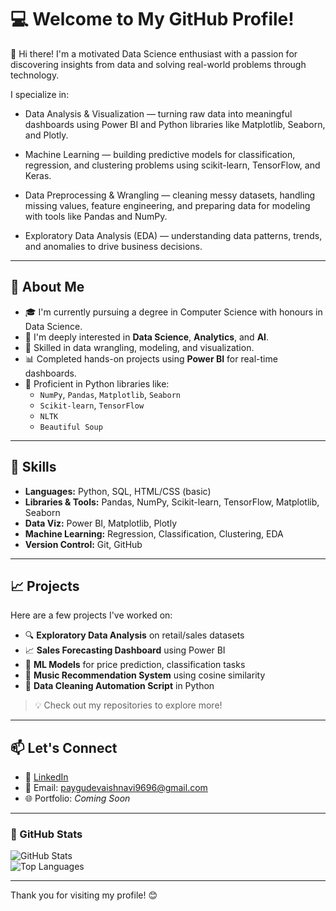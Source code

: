 # 💻 Welcome to My GitHub Profile!

👋 Hi there!
I'm a motivated Data Science enthusiast with a passion for discovering insights from data and solving real-world problems through technology.

I specialize in:

- Data Analysis & Visualization — turning raw data into meaningful dashboards using Power BI and Python libraries like Matplotlib, Seaborn, and Plotly.

- Machine Learning — building predictive models for classification, regression, and clustering problems using scikit-learn, TensorFlow, and Keras.

- Data Preprocessing & Wrangling — cleaning messy datasets, handling missing values, feature engineering, and preparing data for modeling with tools like Pandas and NumPy.

- Exploratory Data Analysis (EDA) — understanding data patterns, trends, and anomalies to drive business decisions.

---

## 🧠 About Me

- 🎓 I'm currently pursuing a degree in Computer Science with honours in Data Science.
- 🔬 I'm deeply interested in **Data Science**, **Analytics**, and **AI**.
- 🧰 Skilled in data wrangling, modeling, and visualization.
- 📊 Completed hands-on projects using **Power BI** for real-time dashboards.
- 🐍 Proficient in Python libraries like:
  - `NumPy`, `Pandas`, `Matplotlib`, `Seaborn`
  - `Scikit-learn`, `TensorFlow`
  - `NLTK`
  - `Beautiful Soup`

---

## 🚀 Skills

- **Languages:** Python, SQL, HTML/CSS (basic)
- **Libraries & Tools:** Pandas, NumPy, Scikit-learn, TensorFlow, Matplotlib, Seaborn
- **Data Viz:** Power BI, Matplotlib, Plotly
- **Machine Learning:** Regression, Classification, Clustering, EDA
- **Version Control:** Git, GitHub

---

## 📈 Projects

Here are a few projects I've worked on:

- 🔍 **Exploratory Data Analysis** on retail/sales datasets
- 📈 **Sales Forecasting Dashboard** using Power BI
- 🤖 **ML Models** for price prediction, classification tasks
- 🎵 **Music Recommendation System** using cosine similarity
- 🧹 **Data Cleaning Automation Script** in Python

> 💡 Check out my repositories to explore more!

---

## 📫 Let's Connect

- 💼 [LinkedIn](https://www.linkedin.com/in/vaishnavi-paygude-252b522b0/)  
- 📧 Email: paygudevaishnavi9696@gmail.com  
- 🌐 Portfolio: *Coming Soon*

---

### 🔧 GitHub Stats

![GitHub Stats](https://github-readme-stats.vercel.app/api?username=VaishnaviPaygude96&show_icons=true&theme=tokyonight)  
![Top Languages](https://github-readme-stats.vercel.app/api/top-langs/?username=VaishnaviPaygude96&layout=compact&theme=tokyonight)

---

Thank you for visiting my profile! 😊
